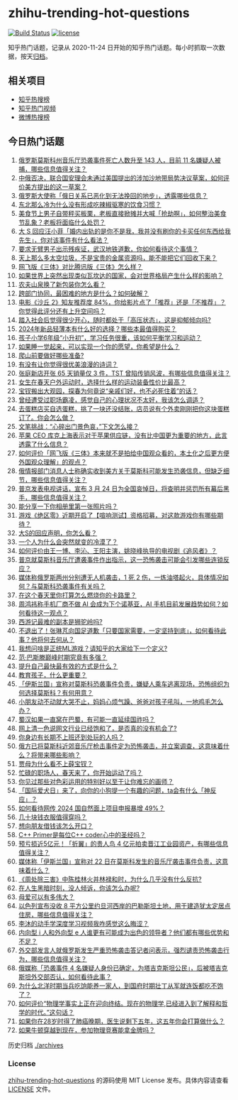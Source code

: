 # zhihu-trending-hot-questions

[![Build Status](https://github.com/justjavac/zhihu-trending-hot-questions/workflows/ci/badge.svg?branch=master)](https://github.com/justjavac/zhihu-trending-hot-questions/actions)
[![license](https://img.shields.io/github/license/justjavac/zhihu-trending-hot-questions)](https://github.com/justjavac/zhihu-trending-hot-questions/blob/master/LICENSE)

知乎热门话题，记录从 2020-11-24
日开始的知乎热门话题。每小时抓取一次数据，按天[归档](./archives)。

## 相关项目

- [知乎热搜榜](https://github.com/justjavac/zhihu-trending-top-search)
- [知乎热门视频](https://github.com/justjavac/zhihu-trending-hot-video)
- [微博热搜榜](https://github.com/justjavac/weibo-trending-hot-search)

## 今日热门话题

<!-- BEGIN -->
<!-- 最后更新时间 Sun Mar 24 2024 07:01:56 GMT+0800 (China Standard Time) -->

1. [俄罗斯莫斯科州音乐厅恐袭事件死亡人数升至 143 人，目前 11 名嫌疑人被捕，哪些信息值得关注？](https://www.zhihu.com/question/649821045)
1. [中俄否决，联合国安理会未通过美国提出的涉加沙地带局势决议草案，如何评价美方提出的这一草案？](https://www.zhihu.com/question/649729812)
1. [俄罗斯大使称「俄日关系已恶化到无法挽回的地步」，透露哪些信息？](https://www.zhihu.com/question/649643266)
1. [东北那么冷为什么没有形成吃辣椒驱寒的饮食习惯？](https://www.zhihu.com/question/649670716)
1. [美食节上男子自带秤买板栗，老板直接掀摊并大喊「抢劫啊」，如何整治美食节乱象？老板将面临什么处罚？](https://www.zhihu.com/question/649840270)
1. [大 S 回应汪小菲「婚内出轨的是你不是我，我并没有刷你的卡买任何东西给我先生」，你对该事件有什么看法？](https://www.zhihu.com/question/649354425)
1. [要求无臂男子出示残疾证，武汉地铁道歉，你如何看待这个事情？](https://www.zhihu.com/question/649711531)
1. [天上那么多太空垃圾，不是宝贵的金属资源吗，能不能把它们回收下来？](https://www.zhihu.com/question/647146710)
1. [网飞版《三体》对比腾讯版《三体》怎么样？](https://www.zhihu.com/question/649493577)
1. [如果世界上突然出现类似瓦坎达的国家，会对世界格局产生什么样的影响？](https://www.zhihu.com/question/268470940)
1. [农夫山泉换了新包装你怎么看？](https://www.zhihu.com/question/649341095)
1. [跨部门协同，最困难的地方是什么？如何破解？](https://www.zhihu.com/question/648611918)
1. [电影《沙丘 2》知友推荐度 84%，你给影片点了「推荐」还是「不推荐」？你觉得此评分还有上升空间吗？](https://www.zhihu.com/question/648169276)
1. [踏入社会后觉得很少开心，随时都处于「高压状态」，这是抑郁倾向吗?](https://www.zhihu.com/question/649420530)
1. [2024年新品轻薄本有什么好的选择？哪些本最值得购买？](https://www.zhihu.com/question/649868977)
1. [孩子小学6年级“小升初”，学习任务很重，该如何平衡学习和运动？](https://www.zhihu.com/question/649879501)
1. [如果睡一觉起来，可以实现一个你的愿望，你希望是什么？](https://www.zhihu.com/question/649421080)
1. [爬山前要做好哪些准备?](https://www.zhihu.com/question/649882758)
1. [有没有让你觉得很优美浪漫的诗词？](https://www.zhihu.com/question/639108935)
1. [张庭新店开张 65 天销量仅 3 件，TST 曾陷传销风波，有哪些信息值得关注？](https://www.zhihu.com/question/649818448)
1. [女生在春天户外运动时，选择什么样的运动装备性价比最高？](https://www.zhihu.com/question/649855774)
1. [宝钗搬出大观园，探春为何竟说“亲戚们好，也不必死住着”的话？](https://www.zhihu.com/question/644847373)
1. [曾经遭受过职场霸凌，感觉自己的心理状况不太好，我该怎么调适？](https://www.zhihu.com/question/649090998)
1. [去蛋糕店买自选蛋糕，挑了一块还没结账，店员说有个外卖刚刚把你这块蛋糕订了。你会怎么做？](https://www.zhihu.com/question/621387374)
1. [文笔挑战：“心碎出门景色哀，”下文怎么接？](https://www.zhihu.com/question/649729568)
1. [苹果 CEO 库克上海表示对于苹果供应链，没有比中国更为重要的地方，此言透露了什么信息？](https://www.zhihu.com/question/649439458)
1. [如何评价「网飞版《三体》本来就不是拍给中国观众看的，本土化之后更方便外国观众理解」的观点？](https://www.zhihu.com/question/649732005)
1. [俄情报部门消息人士称确实收到美方关于莫斯科可能发生恐袭信息，但缺乏细节，哪些信息值得关注？](https://www.zhihu.com/question/649825244)
1. [普京发表电视讲话，宣布 3 月 24 日为全国哀悼日，将查明并惩罚所有幕后黑手，哪些信息值得关注？](https://www.zhihu.com/question/649855366)
1. [能分享一下你相册里第一张照片吗？](https://www.zhihu.com/question/428187209)
1. [游戏《绝区零》近期开启了【喧响测试】资格招募，对这款游戏你有哪些期待？](https://www.zhihu.com/question/649455238)
1. [大S的回应声明，你怎么看？](https://www.zhihu.com/question/649355788)
1. [一个人为什么会突然就变的冷漠了？](https://www.zhihu.com/question/485883005)
1. [如何评价由王一博、李沁、王阳主演，姚晓峰执导的电视剧《追风者》？](https://www.zhihu.com/question/649543714)
1. [普京就莫斯科音乐厅遭袭事件作出指示，这一恐怖袭击可能会引发哪些连锁反应？](https://www.zhihu.com/question/649776617)
1. [媒体称俄罗斯两州分别遭无人机袭击，1 死 2 伤，一炼油塔起火，具体情况如何？与莫斯科恐袭事件有关吗？](https://www.zhihu.com/question/649791021)
1. [在这个春天里你打算怎么燃烧你的卡路里？](https://www.zhihu.com/question/649811176)
1. [周鸿祎称手机厂商不做 AI 会成为下个诺基亚，AI 手机目前发展趋势如何？如何看待这一观点？](https://www.zhihu.com/question/649760971)
1. [西游记最难的副本是狮驼岭吗?](https://www.zhihu.com/question/648864597)
1. [不退出了！张琳芃向国足道歉「只要国家需要，一定坚持到底」，如何看待此事？他将何去何从？](https://www.zhihu.com/question/649851148)
1. [我想问啥是正统ML游戏？请知乎的大家给下一个定义?](https://www.zhihu.com/question/649547219)
1. [范·巴斯滕巅峰时期究竟有多强？](https://www.zhihu.com/question/47979976)
1. [提升自己最快最有效的方式是什么？](https://www.zhihu.com/question/649264752)
1. [教育孩子，什么更重要？](https://www.zhihu.com/question/646568399)
1. [「伊斯兰国」宣称对莫斯科恐袭事件负责，嫌疑人乘车逃离现场，恐怖组织为何选择莫斯科？有何用意？](https://www.zhihu.com/question/649776236)
1. [小朋友动不动就大哭不止，妈妈心烦气躁、爸爸对孩子吼叫，一地鸡毛怎么办？](https://www.zhihu.com/question/648454425)
1. [蜀汉如果一直窝在巴蜀，有可能一直延续国祚吗？](https://www.zhihu.com/question/647476974)
1. [网上清一色说网文行业已经饱和了，是否真的没有机会了?](https://www.zhihu.com/question/648975005)
1. [你身边有长期不上班还到处玩的人吗？](https://www.zhihu.com/question/648328481)
1. [俄方已将莫斯科近郊音乐厅枪击事件定为恐怖袭击，并立案调查，这意味着什么？将带来哪些影响？](https://www.zhihu.com/question/649745491)
1. [贾母为什么看不上薛宝钗？](https://www.zhihu.com/question/542947265)
1. [忙碌的职场人，春天来了，你开始运动了吗？](https://www.zhihu.com/question/649798232)
1. [你见过那些对色彩运用的特别好以至于让你难忘的画师？](https://www.zhihu.com/question/311764234)
1. [「国际爱犬日」来了，向你的小狗提一个有趣的问题，ta会有什么「神反应」？](https://www.zhihu.com/question/647342201)
1. [如何看待网传 2024 国自然面上项目申报暴增 49%？](https://www.zhihu.com/question/649568375)
1. [几十块钱衣服值得穿吗？](https://www.zhihu.com/question/649596420)
1. [想向朋友借钱该怎么开口？](https://www.zhihu.com/question/561562295)
1. [C++ Primer是每位C++ coder心中的圣经吗？](https://www.zhihu.com/question/649605431)
1. [预亏损近5亿元！「折翼」的贵人鸟 4 亿元拍卖晋江工业园资产，有哪些信息值得关注？](https://www.zhihu.com/question/649854555)
1. [媒体称「伊斯兰国」宣称对 22 日在莫斯科发生的音乐厅袭击事件负责，这意味着什么？](https://www.zhihu.com/question/649745586)
1. [《周处除三害》中陈桂林火并林禄和时，为什么几乎没有什么反抗?](https://www.zhihu.com/question/646921582)
1. [在人生黑暗时刻，没人倾诉，你该怎么办呢?](https://www.zhihu.com/question/648902348)
1. [母爱可以有多伟大？](https://www.zhihu.com/question/59313322)
1. [以色列宣布没收 8 平方公里约旦河西岸的巴勒斯坦土地，用于建造犹太定居点住房，哪些信息值得关注？](https://www.zhihu.com/question/649712698)
1. [李沐的动手学深度学习视频我咋感觉这么晦涩？](https://www.zhihu.com/question/646489478)
1. [内向型 i 人和外向型 e 人谁更有可能成为出色的领导者？他们都有哪些优势和不足？](https://www.zhihu.com/question/649615373)
1. [外交部发言人就俄罗斯发生严重恐怖袭击答记者问表示，强烈谴责恐怖袭击行为，哪些信息值得关注？](https://www.zhihu.com/question/649823211)
1. [俄媒称「恐袭事件 4 名嫌疑人身份已确定，为塔吉克斯坦公民」，后被塔吉克斯坦外交部否认，如何看待此事？](https://www.zhihu.com/question/649810994)
1. [为什么北洋时期当兵吃饷能养一家人，到国府时期壮丁从军就连饭都吃不饱了？](https://www.zhihu.com/question/641706326)
1. [如何评价“物理学事实上正在迎向终结。现在的物理学,已经进入到了解释和哲学的时代。”这句话？](https://www.zhihu.com/question/649672537)
1. [如果你在28岁时得了肺癌晚期，医生说剩下五年，这五年你会打算做什么？](https://www.zhihu.com/question/649257932)
1. [如果牛顿穿越到现在，参加物理竞赛能拿金牌吗？](https://www.zhihu.com/question/320833681)

<!-- END -->

历史归档 [./archives](./archives)

### License

[zhihu-trending-hot-questions](https://github.com/justjavac/zhihu-trending-hot-questions)
的源码使用 MIT License 发布。具体内容请查看 [LICENSE](./LICENSE) 文件。
